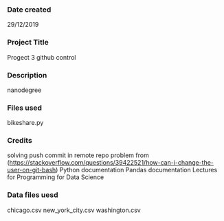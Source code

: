 ### Date created
29/12/2019
### Project Title
Progect 3 github control

### Description
nanodegree

### Files used
bikeshare.py

### Credits
solving push commit in remote repo problem from (https://stackoverflow.com/questions/39422521/how-can-i-change-the-user-on-git-bash)
Python documentation
Pandas documentation
Lectures for Programming for Data Science

### Data files uesd
chicago.csv new_york_city.csv washington.csv
